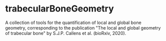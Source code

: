 # trabecularBoneGeometry
A collection of tools for the quantification of local and global bone geometry, corresponding to the publication "The local and global geometry of trabecular bone" by S.J.P. Callens et al. (bioRxiv, 2020).

